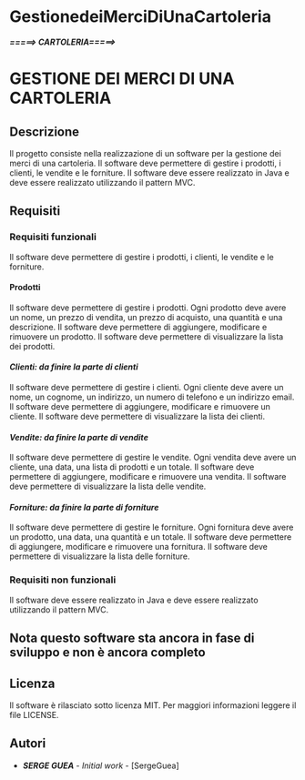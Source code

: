 # GestionedeiMerciDiUnaCartoleria
**_=====> CARTOLERIA=====>_**
# **GESTIONE DEI MERCI DI UNA CARTOLERIA**

## **Descrizione**

Il progetto consiste nella realizzazione di un software per la gestione dei merci di una cartoleria. Il software deve permettere di gestire i prodotti, i clienti, le vendite e le forniture. 
Il software deve essere realizzato in Java e deve essere realizzato utilizzando il pattern MVC.

## Requisiti

### **Requisiti funzionali**

Il software deve permettere di gestire i prodotti, i clienti, le vendite e le forniture.

#### **Prodotti**

Il software deve permettere di gestire i prodotti. Ogni prodotto deve avere  
un nome, un prezzo di vendita, un prezzo di acquisto, una quantità e una descrizione. 
Il software deve permettere di aggiungere, modificare e rimuovere un prodotto.
Il software deve permettere di visualizzare la lista dei prodotti.

#### **_Clienti: da finire la parte di clienti_**

Il software deve permettere di gestire i clienti.
Ogni cliente deve avere un nome, un cognome, un indirizzo, un numero di telefono e un indirizzo email.
Il software deve permettere di aggiungere, modificare e rimuovere un cliente.
Il software deve permettere di visualizzare la lista dei clienti.

#### **_Vendite: da finire la parte di vendite_**

Il software deve permettere di gestire le vendite.
Ogni vendita deve avere un cliente, una data, una lista di prodotti e un totale.
Il software deve permettere di aggiungere, modificare e rimuovere una vendita.
Il software deve permettere di visualizzare la lista delle vendite.

#### _**Forniture: da finire la parte di forniture**_

Il software deve permettere di gestire le forniture.
Ogni fornitura deve avere un prodotto, una data, una quantità e un totale.
Il software deve permettere di aggiungere, modificare e rimuovere una fornitura.
Il software deve permettere di visualizzare la lista delle forniture.

### Requisiti non funzionali

Il software deve essere realizzato in Java e deve essere realizzato utilizzando il pattern MVC.

## Nota questo software sta ancora in fase di sviluppo e non è ancora completo 

## Licenza

Il software è rilasciato sotto licenza MIT. Per maggiori informazioni leggere il file LICENSE.

## Autori

* **_SERGE GUEA_** - *Initial work* - [SergeGuea]





